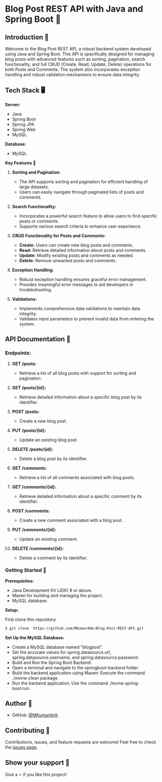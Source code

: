 

# Blog Post REST API with Java and Spring Boot 🚀

## Introduction 📝

Welcome to the Blog Post REST API, a robust backend system developed using Java and Spring Boot. This API is specifically designed for managing blog posts with advanced features such as sorting, pagination, search functionality, and full CRUD (Create, Read, Update, Delete) operations for both Posts and Comments. The system also incorporates exception handling and robust validation mechanisms to ensure data integrity.

## Tech Stack 🖥

**Server:**
- Java
- Spring Boot
- Spring JPA
- Spring Web
- MySQL

**Database:**
- MySQL

**Key Features 🎇**

1. **Sorting and Pagination:**
   - The API supports sorting and pagination for efficient handling of large datasets.
   - Users can easily navigate through paginated lists of posts and comments.

2. **Search Functionality:**
   - Incorporates a powerful search feature to allow users to find specific posts or comments.
   - Supports various search criteria to enhance user experience.

3. **CRUD Functionality for Posts and Comments:**
   - **Create:** Users can create new blog posts and comments.
   - **Read:** Retrieve detailed information about posts and comments.
   - **Update:** Modify existing posts and comments as needed.
   - **Delete:** Remove unwanted posts and comments.

4. **Exception Handling:**
   - Robust exception handling ensures graceful error management.
   - Provides meaningful error messages to aid developers in troubleshooting.

5. **Validations:**
   - Implements comprehensive data validations to maintain data integrity.
   - Validates input parameters to prevent invalid data from entering the system.

## API Documentation 📖

### Endpoints:

1. **GET /posts:**
   - Retrieve a list of all blog posts with support for sorting and pagination.

2. **GET /posts/{id}:**
   - Retrieve detailed information about a specific blog post by its identifier.

3. **POST /posts:**
   - Create a new blog post.

4. **PUT /posts/{id}:**
   - Update an existing blog post.

5. **DELETE /posts/{id}:**
   - Delete a blog post by its identifier.

6. **GET /comments:**
   - Retrieve a list of all comments associated with blog posts.

7. **GET /comments/{id}:**
   - Retrieve detailed information about a specific comment by its identifier.

8. **POST /comments:**
   - Create a new comment associated with a blog post.

9. **PUT /comments/{id}:**
   - Update an existing comment.

10. **DELETE /comments/{id}:**
    - Delete a comment by its identifier.

### Getting Started 🚀

**Prerequisites:**
- Java Development Kit (JDK) 8 or above.
- Maven for building and managing the project.
- MySQL database.

**Setup:**

First clone this repository.
```bash
$ git clone  https://github.com/MKumardmk/Blog-Post-REST-API.git
```
**Set Up the MySQL Database:**

- Create a MySQL database named "blogpost".
- Set the accurate values for spring.datasource.url, spring.datasource.username, and spring.datasource.password.
- Build and Run the Spring Boot Backend:
- Open a terminal and navigate to the springboot-backend folder.
- Build the backend application using Maven: Execute the command ./mvnw clean package.
- Run the backend application: Use the command ./mvnw spring-boot:run.

## Author 👤

- GitHub: [@MKumardmk](https://github.com/MKumardmk)


## Contributing 🤝

Contributions, issues, and feature requests are welcome!
Feel free to check the [issues page](../../issues/).


## Show your support 🌟

Give a ⭐️ if you like this project!







